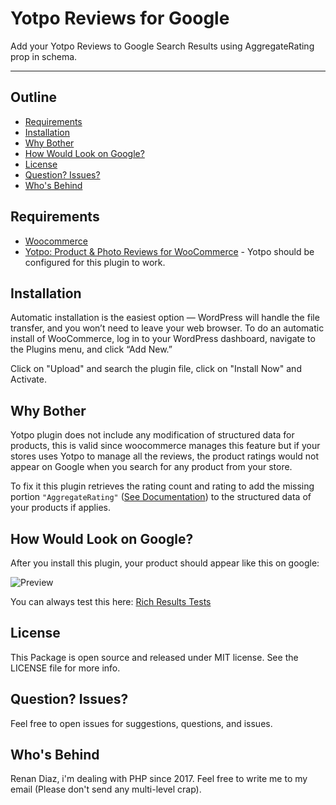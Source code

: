 Yotpo Reviews for Google
======================

Add your Yotpo Reviews to Google Search Results using AggregateRating prop in schema.
 
--- 

Outline
-------

* [Requirements](#requirements)
* [Installation](#installation)   
* [Why Bother](#why-bother) 
* [How Would Look on Google?](#how-would-look-on-google)  
* [License](#license) 
* [Question? Issues?](#questions-issues) 
* [Who's Behind](#whos-behind) 

## Requirements

- [Woocommerce](https://wordpress.org/plugins/woocommerce/)
- [Yotpo: Product & Photo Reviews for WooCommerce](https://wordpress.org/plugins/yotpo-social-reviews-for-woocommerce/) - Yotpo should be configured for this plugin to work. 

## Installation
 
Automatic installation is the easiest option — WordPress will handle the file transfer, and you won’t need to leave your web browser. To do an automatic install of WooCommerce, log in to your WordPress dashboard, navigate to the Plugins menu, and click “Add New.”

Click on "Upload" and search the plugin file, click on "Install Now" and Activate.

## Why Bother

Yotpo plugin does not include any modification of structured data for products, this is valid since woocommerce manages this feature but if your stores uses Yotpo to manage all the reviews, the product ratings would not appear on Google when you search for any product from your store.

To fix it this plugin retrieves the rating count and rating to add the missing portion `"AggregateRating"` ([See Documentation](https://developers.google.com/search/docs/appearance/structured-data/review-snippet#aggregated-rating-type-definition)) to the structured data of your products if applies.

## How Would Look on Google?

After you install this plugin, your product should appear like this on google:

![Preview](https://i.imgur.com/0tdxkOD.png)

You can always test this here: [Rich Results Tests](https://search.google.com/test/rich-results)

## License

This Package is open source and released under MIT license. See the LICENSE file for more info.

## Question? Issues?

Feel free to open issues for suggestions, questions, and issues.

## Who's Behind

Renan Diaz, i'm dealing with PHP since 2017. Feel free to write me to my email (Please don't send any multi-level crap).
